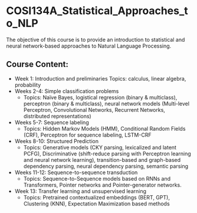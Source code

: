 # COSI134A_Statistical_Approaches_to_NLP

The objective of this course is to provide an introduction to statistical and neural network-based approaches to Natural Language Processing.

## Course Content:
- Week 1: Introduction and preliminaries Topics: calculus, linear algebra, probability
- Weeks 2-4: Simple classification problems
  - Topics: Naïve Bayes, logistical regression (binary & multiclass), perceptron (binary & multiclass), neural network models (Multi-level Perceptron, Convolutional Networks, Recurrent Networks, distributed representations)
- Weeks 5-7: Sequence labeling
  - Topics: Hidden Markov Models (HMM), Conditional Random Fields (CRF), Perceptron for sequence labeling, LSTM-CRF
- Weeks 8-10: Structured Prediction
  - Topics: Generative models (CKY parsing, lexicalized and latent PCFG), Discriminative (shift-reduce parsing with Perceptron learning and neural network learning), transition-based and graph-based dependency parsing, neural dependency parsing, semantic parsing
- Weeks 11-12: Sequence-to-sequence transduction
  - Topics: Sequence-to-Sequence models based on RNNs and Transformers, Pointer networks and Pointer-generator networks.
- Week 13: Transfer learning and unsupervised learning
  - Topics: Pretrained contextualized embeddings (BERT, GPT), Clustering (KNN), Expectation Maximization based methods 
